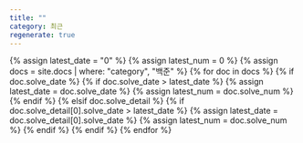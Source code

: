 ```yaml
---
title: ""
category: 최근
regenerate: true
---
```


{% assign latest_date = "0" %}
{% assign latest_num = 0 %}
{% assign docs = site.docs | where: "category", "백준" %}
{% for doc in docs %}
  {% if doc.solve_date %}
    {% if doc.solve_date > latest_date %}
      {% assign latest_date = doc.solve_date %}
      {% assign latest_num = doc.solve_num %}
    {% endif %}
  {% elsif doc.solve_detail %}
    {% if doc.solve_detail[0].solve_date > latest_date %}
      {% assign latest_date = doc.solve_detail[0].solve_date %}
      {% assign latest_num = doc.solve_num %}
    {% endif %}
  {% endif %}
{% endfor %}
<script>
  window.location.replace("{{ site.baseurl }}{{ site.url }}/nojam/{{ latest_num }}");
</script>